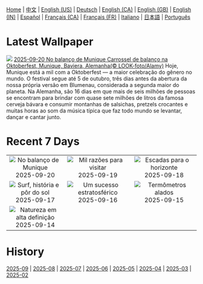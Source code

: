 [Home](../README.md) | [中文](zh-CN.md) | [English (US)](en-US.md) | [Deutsch](de-DE.md) | [English (CA)](en-CA.md) | [English (GB)](en-GB.md) | [English (IN)](en-IN.md) | [Español](es-ES.md) | [Français (CA)](fr-CA.md) | [Français (FR)](fr-FR.md) | [Italiano](it-IT.md) | [日本語](ja-JP.md) | [Português](pt-BR.md)

# Latest Wallpaper
![](https://www.bing.com/th?id=OHR.OktoberfestSwing_PT-BR6824532260_UHD.jpg)
[2025-09-20 No balanço de Munique Carrossel de balanço na Oktoberfest, Munique, Baviera, Alemanha(© LOOK-foto/Alamy)](https://www.bing.com/th?id=OHR.OktoberfestSwing_PT-BR6824532260_UHD.jpg)
Hoje, Munique está a mil com a Oktoberfest — a maior celebração do gênero no mundo. O festival segue até 5 de outubro, três dias antes da abertura da nossa própria versão em Blumenau, considerada a segunda maior do planeta. Na Alemanha, são 16 dias em que mais de seis milhões de pessoas se encontram para brindar com quase sete milhões de litros da famosa cerveja bávara e consumir montanhas de salsichas, pretzels crocantes e muitas horas ao som da música típica que faz todo mundo se levantar, dançar e cantar junto.

# Recent 7 Days
|  |  |  |
|:---:|:---:|:---:|
| ![](https://www.bing.com/th?id=OHR.OktoberfestSwing_PT-BR6824532260_400x240.jpg "No balanço de Munique") 2025-09-20 | ![](https://www.bing.com/th?id=OHR.ThousandIslands_PT-BR6464136258_400x240.jpg "Mil razões para visitar") 2025-09-19 | ![](https://www.bing.com/th?id=OHR.DunquinIreland_PT-BR6766126699_400x240.jpg "Escadas para o horizonte") 2025-09-18 |
| ![](https://www.bing.com/th?id=OHR.ArpoadorRJ_PT-BR5341950627_400x240.jpg "Surf, história e pôr do sol") 2025-09-17 | ![](https://www.bing.com/th?id=OHR.OzoneEarth_PT-BR3466489488_400x240.jpg "Um sucesso estratosférico") 2025-09-16 | ![](https://www.bing.com/th?id=OHR.Echasse_PT-BR5689846497_400x240.jpg "Termômetros alados") 2025-09-15 |
| ![](https://www.bing.com/th?id=OHR.HohWaterfall_PT-BR6671892401_400x240.jpg "Natureza em alta definição") 2025-09-14 |  |  |

# History
[2025-09](../archives/wallpaper/pt-BR/w_2025_09.md) | [2025-08](../archives/wallpaper/pt-BR/w_2025_08.md) | [2025-07](../archives/wallpaper/pt-BR/w_2025_07.md) | [2025-06](../archives/wallpaper/pt-BR/w_2025_06.md) | [2025-05](../archives/wallpaper/pt-BR/w_2025_05.md) | [2025-04](../archives/wallpaper/pt-BR/w_2025_04.md) | [2025-03](../archives/wallpaper/pt-BR/w_2025_03.md) | [2025-02](../archives/wallpaper/pt-BR/w_2025_02.md)
